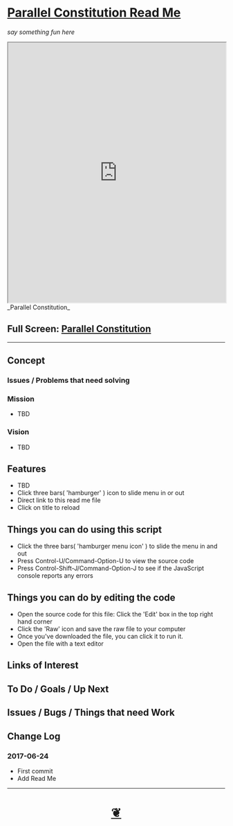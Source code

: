 <span style=display:none; >[You are now in a GitHub source code view - click this link to view Read Me file as a web page]( https://jaanga.github.io/demo/parallel-constitution/#demo/parallel-constitution/README.md "View file as a web page." ) </span>


<!--
<a href="https://jaanga.github.io/" >jaanga.github.io</a> &raquo;  <a href="https://jaanga.github.io/demo/" >demo</a> &raquo; </h3>
-->

[Parallel Constitution Read Me]( https://jaanga.github.io/demo/parallel-constitution/#README.md )
===
_say something fun here_

<!--
<img src="" style=display:none; width=800 >
-->

<iframe id=ifr src=https://jaanga.github.io/demo/parallel-constitution/index.html width=100% height=600px ></iframe>
_Parallel Constitution_

## Full Screen: [ Parallel Constitution ]( https://jaanga.github.io/demo/parallel-constitution/index.html )

***

## Concept

### Issues / Problems that need solving
<!--

The general format is an adaptation of the ideas developed in Alexander's _et al_ [A Pattern Language]( https://books.google.com/books?id=hwAHmktpk5IC&pg=PR10#v=onepage&q&f=false ) - as summarized on page 10.

Each pattern describes a problem which occurs over and over again in our environment, and then describes the core of the solution to that problem, in such a way that you can use this solution a million times over, without ever doing it the same way twice.

patterns are descriptions of common problems and proposal for the solutions that can be used repeatedly every time the problem is encountered and producing an different outcome.

-->

### Mission
<!-- a statement of a rationale, applicable now as well as in the future -->

* TBD

### Vision
<!--  a descriptive picture of a desired future state -->

* TBD


## Features

* TBD
* Click three bars( 'hamburger' ) icon to slide menu in or out
* Direct link to this read me file
* Click on title to reload


## Things you can do using this script

* Click the three bars( 'hamburger menu icon' ) to slide the menu in and out
* Press Control-U/Command-Option-U to view the source code
* Press Control-Shift-J/Command-Option-J to see if the JavaScript console reports any errors


## Things you can do by editing the code

* Open the source code for this file: Click the 'Edit' box in the top right hand corner
* Click the 'Raw' icon and save the raw file to your computer
* Once you've downloaded the file, you can click it to run it.
* Open the file with a text editor


<!--
## Users
_where used_

Intended for xxx
-->


## Links of Interest


## To Do / Goals / Up Next


## Issues / Bugs / Things that need Work


## Change Log

### 2017-06-24

* First commit
* Add Read Me


***

<h1 style=text-align:center;text-decoration:none;width:100%; ><a href=javascript:window.scrollTo(0,0); title='pushMe pullYou ~ your coming and going happy place' > ❦ </a></h1>

